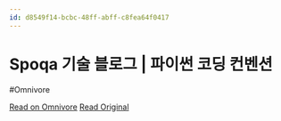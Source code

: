 ```yaml
---
id: d8549f14-bcbc-48ff-abff-c8fea64f0417
---
```


# Spoqa 기술 블로그 | 파이썬 코딩 컨벤션
#Omnivore

[Read on Omnivore](https://omnivore.app/me/spoqa-18d9e74d56c)
[Read Original](https://spoqa.github.io/2012/08/03/about-python-coding-convention.html)

